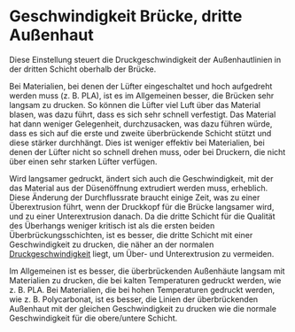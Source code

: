 Geschwindigkeit Brücke, dritte Außenhaut
====
Diese Einstellung steuert die Druckgeschwindigkeit der Außenhautlinien in der dritten Schicht oberhalb der Brücke.

Bei Materialien, bei denen der Lüfter eingeschaltet und hoch aufgedreht werden muss (z. B. PLA), ist es im Allgemeinen besser, die Brücken sehr langsam zu drucken. So können die Lüfter viel Luft über das Material blasen, was dazu führt, dass es sich sehr schnell verfestigt. Das Material hat dann weniger Gelegenheit, durchzusacken, was dazu führen würde, dass es sich auf die erste und zweite überbrückende Schicht stützt und diese stärker durchhängt. Dies ist weniger effektiv bei Materialien, bei denen der Lüfter nicht so schnell drehen muss, oder bei Druckern, die nicht über einen sehr starken Lüfter verfügen.

Wird langsamer gedruckt, ändert sich auch die Geschwindigkeit, mit der das Material aus der Düsenöffnung extrudiert werden muss, erheblich. Diese Änderung der Durchflussrate braucht einige Zeit, was zu einer Überextrusion führt, wenn der Druckkopf für die Brücke langsamer wird, und zu einer Unterextrusion danach. Da die dritte Schicht für die Qualität des Überhangs weniger kritisch ist als die ersten beiden Überbrückungsschichten, ist es besser, die dritte Schicht mit einer Geschwindigkeit zu drucken, die näher an der normalen [Druckgeschwindigkeit](../speed/speed_topbottom.md) liegt, um Über- und Unterextrusion zu vermeiden.

Im Allgemeinen ist es besser, die überbrückenden Außenhäute langsam mit Materialien zu drucken, die bei kalten Temperaturen gedruckt werden, wie z. B. PLA.  Bei Materialien, die bei hohen Temperaturen gedruckt werden, wie z. B. Polycarbonat, ist es besser, die Linien der überbrückenden Außenhaut mit der gleichen Geschwindigkeit zu drucken wie die normale Geschwindigkeit für die obere/untere Schicht.